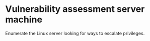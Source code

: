 # Vulnerability assessment server machine

Enumerate the Linux server looking for ways to escalate privileges.

